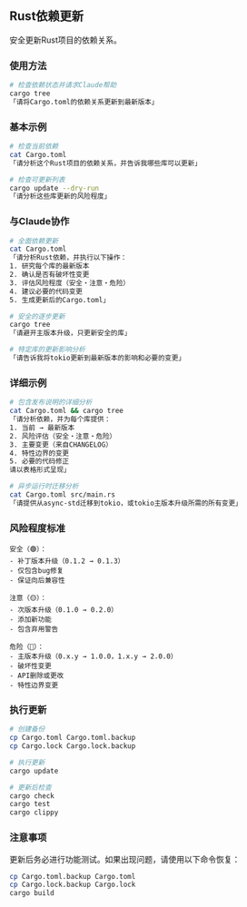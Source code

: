 ## Rust依赖更新

安全更新Rust项目的依赖关系。

### 使用方法

```bash
# 检查依赖状态并请求Claude帮助
cargo tree
「请将Cargo.toml的依赖关系更新到最新版本」
```

### 基本示例

```bash
# 检查当前依赖
cat Cargo.toml
「请分析这个Rust项目的依赖关系，并告诉我哪些库可以更新」

# 检查可更新列表
cargo update --dry-run
「请分析这些库更新的风险程度」
```

### 与Claude协作

```bash
# 全面依赖更新
cat Cargo.toml
「请分析Rust依赖，并执行以下操作：
1. 研究每个库的最新版本
2. 确认是否有破坏性变更
3. 评估风险程度（安全・注意・危险）
4. 建议必要的代码变更
5. 生成更新后的Cargo.toml」

# 安全的逐步更新
cargo tree
「请避开主版本升级，只更新安全的库」

# 特定库的更新影响分析
「请告诉我将tokio更新到最新版本的影响和必要的变更」
```

### 详细示例

```bash
# 包含发布说明的详细分析
cat Cargo.toml && cargo tree
「请分析依赖，并为每个库提供：
1. 当前 → 最新版本
2. 风险评估（安全・注意・危险）
3. 主要变更（来自CHANGELOG）
4. 特性边界的变更
5. 必要的代码修正
请以表格形式呈现」

# 异步运行时迁移分析
cat Cargo.toml src/main.rs
「请提供从async-std迁移到tokio，或tokio主版本升级所需的所有变更」
```

### 风险程度标准

```
安全（🟢）：
- 补丁版本升级（0.1.2 → 0.1.3）
- 仅包含bug修复
- 保证向后兼容性

注意（🟡）：
- 次版本升级（0.1.0 → 0.2.0）
- 添加新功能
- 包含弃用警告

危险（🔴）：
- 主版本升级（0.x.y → 1.0.0，1.x.y → 2.0.0）
- 破坏性变更
- API删除或更改
- 特性边界变更
```

### 执行更新

```bash
# 创建备份
cp Cargo.toml Cargo.toml.backup
cp Cargo.lock Cargo.lock.backup

# 执行更新
cargo update

# 更新后检查
cargo check
cargo test
cargo clippy
```

### 注意事项

更新后务必进行功能测试。如果出现问题，请使用以下命令恢复：

```bash
cp Cargo.toml.backup Cargo.toml
cp Cargo.lock.backup Cargo.lock
cargo build
```